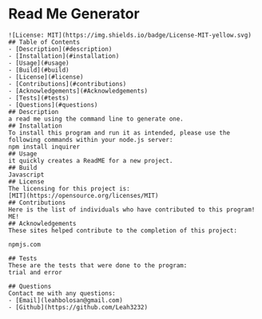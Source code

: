 # Read Me Generator
    
    ![License: MIT](https://img.shields.io/badge/License-MIT-yellow.svg)
    ## Table of Contents
    - [Description](#description)
    - [Installation](#installation)
    - [Usage](#usage)
    - [Build](#build)
    - [License](#license)
    - [Contributions](#contributions)
    - [Acknowledgements](#Acknowledgements)
    - [Tests](#tests)
    - [Questions](#questions)
    ## Description
    a read me using the command line to generate one.
    ## Installation
    To install this program and run it as intended, please use the following commands within your node.js server:
    npm install inquirer
    ## Usage
    it quickly creates a ReadME for a new project.
    ## Build
    Javascript
    ## License
    The licensing for this project is:
    [MIT](https://opensource.org/licenses/MIT)
    ## Contributions
    Here is the list of individuals who have contributed to this program!
    ME!
    ## Acknowledgements
    These sites helped contribute to the completion of this project:
    
    npmjs.com
    
    ## Tests
    These are the tests that were done to the program:
    trial and error

    ## Questions
    Contact me with any questions:
    - [Email](leahbolosan@gmail.com)
    - [Github](https://github.com/Leah3232)
    
  